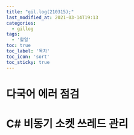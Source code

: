 ```yaml
---
title: "gil.log(210315);"
last_modified_at: 2021-03-14T19:13
categories: 
  - gillog
tags: 
  - '할일'
toc: true
toc_label: '목차'
toc_icon: 'sort'
toc_sticky: true
---
```

# 다국어 에러 점검

# C# 비동기 소켓 쓰레드 관리